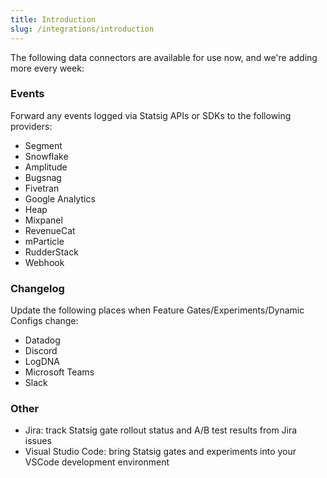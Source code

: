 ```yaml
---
title: Introduction
slug: /integrations/introduction
---
```


The following data connectors are available for use now, and we're adding more every week:

### Events
Forward any events logged via Statsig APIs or SDKs to the following providers:
- Segment
- Snowflake
- Amplitude
- Bugsnag
- Fivetran
- Google Analytics
- Heap
- Mixpanel
- RevenueCat
- mParticle
- RudderStack
- Webhook

### Changelog
Update the following places when Feature Gates/Experiments/Dynamic Configs change:
- Datadog
- Discord
- LogDNA
- Microsoft Teams
- Slack

### Other
- Jira: track Statsig gate rollout status and A/B test results from Jira issues
- Visual Studio Code: bring Statsig gates and experiments into your VSCode development environment
